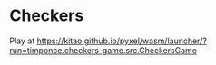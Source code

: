 # Checkers

Play at https://kitao.github.io/pyxel/wasm/launcher/?run=timponce.checkers-game.src.CheckersGame

